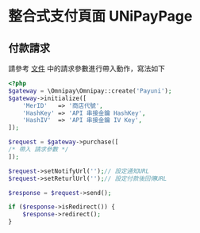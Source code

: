 # 整合式支付頁面 UNiPayPage

## 付款請求

請參考 [文件](https://www.payuni.com.tw/docs/web/#/7/34) 中的請求參數進行帶入動作，寫法如下

```php
<?php
$gateway = \Omnipay\Omnipay::create('Payuni');
$gateway->initialize([
	'MerID'	  => '商店代號',
	'HashKey' => 'API 串接金鑰 HashKey',
	'HashIV'  => 'API 串接金鑰 IV Key',
]);

$request = $gateway->purchase([
/* 帶入 請求參數 */
]);

$request->setNotifyUrl('');// 設定通知URL
$request->setReturlUrl('');// 設定付款後回傳URL

$response = $request->send();

if ($response->isRedirect()) {
	$response->redirect();
}
```
